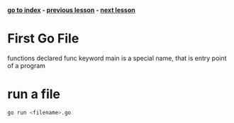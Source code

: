 #### [go to index](https://github.com/KerimCETINBAS/golang) - [previous lesson](https://github.com/KerimCETINBAS/golang/tree/lesson_1) - [next lesson](https://github.com/KerimCETINBAS/golang/tree/lesson_3)

&#10;

# First Go File

functions declared func keyword
main is a special name, that is entry point of a program

# run a file

```bash
go run <filename>.go
```
